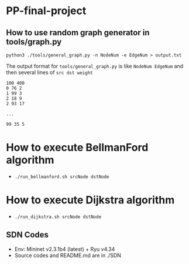 # PP-final-project

## How to use random graph generator in tools/graph.py

```
python3 ./tools/general_graph.py -n NodeNum -e EdgeNum > output.txt
```

The output format for ```tools/general_graph.py``` is like `NodeNum EdgeNum` and then several lines of `src dst weight`

```
100 400
0 76 2
1 99 3
2 18 9
2 93 17

...

99 35 5
```
# How to execute BellmanFord algorithm
- `./run_bellmanford.sh srcNode dstNode`

# How to execute Dijkstra algorithm
- `./run_dijkstra.sh srcNode dstNode`

## SDN Codes
- Env: Mininet v2.3.1b4 (latest) + Ryu v4.34
- Source codes and README.md are in ./SDN
